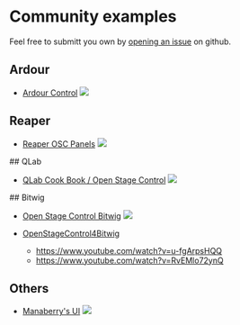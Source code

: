 # Community examples

Feel free to submitt you own by [opening an issue](https://github.com/jean-emmanuel/open-stage-control/issues/new?title=[example]) on github.

## Ardour

- [Ardour Control](https://github.com/jean-emmanuel/ardour-control)
![](https://user-images.githubusercontent.com/5261671/30510969-39451104-9acf-11e7-8ee0-6e93fa34464d.png)

## Reaper

- [Reaper OSC Panels](https://github.com/ThrashJazzAssassin/REAPER-OSC-panels)
![](https://raw.githubusercontent.com/ThrashJazzAssassin/REAPER-OSC-panels/master/ReaperOSCtja0.1.7-1.PNG)

## QLab

- [QLab Cook Book / Open Stage Control](https://qlabcookbook.com/tag/open-stage-control/)
![](https://user-images.githubusercontent.com/36141834/37744217-be4b5f7e-2d65-11e8-9b83-64ca245417d4.jpg)

## Bitwig

- [Open Stage Control Bitwig](https://github.com/kdejaeger/open-stage-control-bitwig)
![](https://raw.githubusercontent.com/kdejaeger/open-stage-control-bitwig/master/img/mixer_nexus_9.png)


- [OpenStageControl4Bitwig](http://www.mossgrabers.de/Software/Bitwig/Bitwig.html)
  - https://www.youtube.com/watch?v=u-fgArpsHQQ
  - https://www.youtube.com/watch?v=RvEMlo72ynQ


## Others

- [Manaberry's UI](https://vi-control.net/community/threads/open-stage-control-tutorial-an-alternative-to-lemur-and-touchosc.72643/)
![](https://i.imgur.com/4CPbtAz.jpg)
